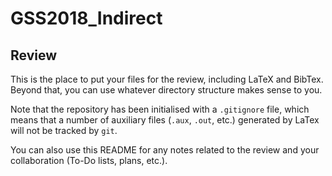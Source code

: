 # GSS2018_Indirect

## Review

This is the place to put your files for the review, including LaTeX and BibTex. Beyond that, you can use whatever directory structure makes sense to you.

Note that the repository has been initialised with a `.gitignore` file, which means that a number of auxiliary files (`.aux`, `.out`, etc.) generated by LaTex will not be tracked by `git`.

You can also use this README for any notes related to the review and your collaboration (To-Do lists, plans, etc.).